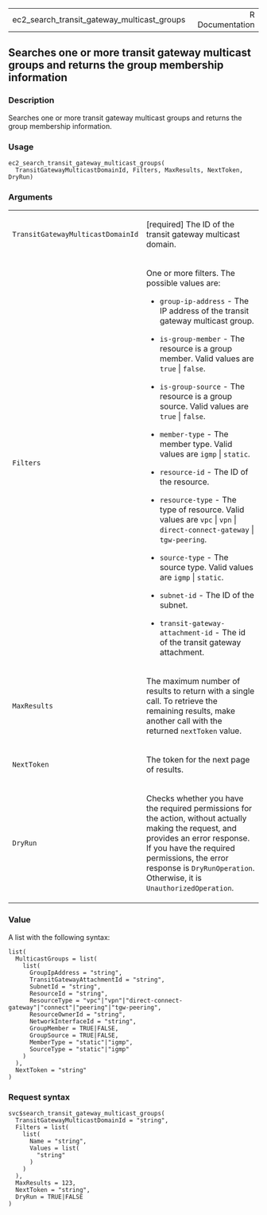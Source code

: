 <table style="width: 100%;">
<tbody>
<tr class="odd">
<td>ec2_search_transit_gateway_multicast_groups</td>
<td style="text-align: right;">R Documentation</td>
</tr>
</tbody>
</table>

## Searches one or more transit gateway multicast groups and returns the group membership information

### Description

Searches one or more transit gateway multicast groups and returns the
group membership information.

### Usage

    ec2_search_transit_gateway_multicast_groups(
      TransitGatewayMulticastDomainId, Filters, MaxResults, NextToken, DryRun)

### Arguments

<table>
<colgroup>
<col style="width: 35%" />
<col style="width: 65%" />
</colgroup>
<tbody>
<tr class="odd">
<td><code
id="ec2_search_transit_gateway_multicast_groups_:_TransitGatewayMulticastDomainId">TransitGatewayMulticastDomainId</code></td>
<td><p>[required] The ID of the transit gateway multicast
domain.</p></td>
</tr>
<tr class="even">
<td><code
id="ec2_search_transit_gateway_multicast_groups_:_Filters">Filters</code></td>
<td><p>One or more filters. The possible values are:</p>
<ul>
<li><p><code>group-ip-address</code> - The IP address of the transit
gateway multicast group.</p></li>
<li><p><code>is-group-member</code> - The resource is a group member.
Valid values are <code>true</code> | <code>false</code>.</p></li>
<li><p><code>is-group-source</code> - The resource is a group source.
Valid values are <code>true</code> | <code>false</code>.</p></li>
<li><p><code>member-type</code> - The member type. Valid values are
<code>igmp</code> | <code>static</code>.</p></li>
<li><p><code>resource-id</code> - The ID of the resource.</p></li>
<li><p><code>resource-type</code> - The type of resource. Valid values
are <code>vpc</code> | <code>vpn</code> |
<code>direct-connect-gateway</code> | <code>tgw-peering</code>.</p></li>
<li><p><code>source-type</code> - The source type. Valid values are
<code>igmp</code> | <code>static</code>.</p></li>
<li><p><code>subnet-id</code> - The ID of the subnet.</p></li>
<li><p><code>transit-gateway-attachment-id</code> - The id of the
transit gateway attachment.</p></li>
</ul></td>
</tr>
<tr class="odd">
<td><code
id="ec2_search_transit_gateway_multicast_groups_:_MaxResults">MaxResults</code></td>
<td><p>The maximum number of results to return with a single call. To
retrieve the remaining results, make another call with the returned
<code>nextToken</code> value.</p></td>
</tr>
<tr class="even">
<td><code
id="ec2_search_transit_gateway_multicast_groups_:_NextToken">NextToken</code></td>
<td><p>The token for the next page of results.</p></td>
</tr>
<tr class="odd">
<td><code
id="ec2_search_transit_gateway_multicast_groups_:_DryRun">DryRun</code></td>
<td><p>Checks whether you have the required permissions for the action,
without actually making the request, and provides an error response. If
you have the required permissions, the error response is
<code>DryRunOperation</code>. Otherwise, it is
<code>UnauthorizedOperation</code>.</p></td>
</tr>
</tbody>
</table>

### Value

A list with the following syntax:

    list(
      MulticastGroups = list(
        list(
          GroupIpAddress = "string",
          TransitGatewayAttachmentId = "string",
          SubnetId = "string",
          ResourceId = "string",
          ResourceType = "vpc"|"vpn"|"direct-connect-gateway"|"connect"|"peering"|"tgw-peering",
          ResourceOwnerId = "string",
          NetworkInterfaceId = "string",
          GroupMember = TRUE|FALSE,
          GroupSource = TRUE|FALSE,
          MemberType = "static"|"igmp",
          SourceType = "static"|"igmp"
        )
      ),
      NextToken = "string"
    )

### Request syntax

    svc$search_transit_gateway_multicast_groups(
      TransitGatewayMulticastDomainId = "string",
      Filters = list(
        list(
          Name = "string",
          Values = list(
            "string"
          )
        )
      ),
      MaxResults = 123,
      NextToken = "string",
      DryRun = TRUE|FALSE
    )
